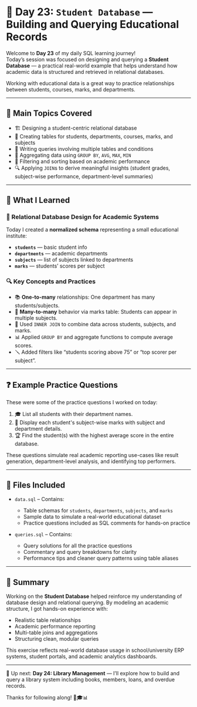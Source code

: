 # 🏫 Day 23: `Student Database` — Building and Querying Educational Records

Welcome to **Day 23** of my daily SQL learning journey!  
Today’s session was focused on designing and querying a **Student Database** — a practical real-world example that helps understand how academic data is structured and retrieved in relational databases.

Working with educational data is a great way to practice relationships between students, courses, marks, and departments.

---

## 🧠 Main Topics Covered

- 🏗 Designing a student-centric relational database
- 🧾 Creating tables for students, departments, courses, marks, and subjects
- 🧮 Writing queries involving multiple tables and conditions
- 🔄 Aggregating data using `GROUP BY`, `AVG`, `MAX`, `MIN`
- 📌 Filtering and sorting based on academic performance
- 🔍 Applying `JOIN`s to derive meaningful insights (student grades, subject-wise performance, department-level summaries)

---

## 📖 What I Learned

### 🧩 Relational Database Design for Academic Systems

Today I created a **normalized schema** representing a small educational institute:

- **`students`** — basic student info
- **`departments`** — academic departments
- **`subjects`** — list of subjects linked to departments
- **`marks`** — students’ scores per subject

### 🔍 Key Concepts and Practices

- 📚 **One-to-many** relationships: One department has many students/subjects.
- 🧾 **Many-to-many** behavior via marks table: Students can appear in multiple subjects.
- 🎯 Used `INNER JOIN` to combine data across students, subjects, and marks.
- 📊 Applied `GROUP BY` and aggregate functions to compute average scores.
- 🪛 Added filters like “students scoring above 75” or “top scorer per subject”.

---

## ❓ Example Practice Questions

These were some of the practice questions I worked on today:

1. 🎓 List all students with their department names.
2. 🧠 Display each student's subject-wise marks with subject and department details.
3. 🏆 Find the student(s) with the highest average score in the entire database.

These questions simulate real academic reporting use-cases like result generation, department-level analysis, and identifying top performers.

---

## 📂 Files Included

- `data.sql` – Contains:
  * Table schemas for `students`, `departments`, `subjects`, and `marks`
  * Sample data to simulate a real-world educational dataset
  * Practice questions included as SQL comments for hands-on practice

- `queries.sql` – Contains:
  * Query solutions for all the practice questions
  * Commentary and query breakdowns for clarity
  * Performance tips and cleaner query patterns using table aliases

---

## 📝 Summary

Working on the **Student Database** helped reinforce my understanding of database design and relational querying. By modeling an academic structure, I got hands-on experience with:

- Realistic table relationships
- Academic performance reporting
- Multi-table joins and aggregations
- Structuring clean, modular queries

This exercise reflects real-world database usage in school/university ERP systems, student portals, and academic analytics dashboards.

---

📅 Up next: **Day 24: Library Management** — I’ll explore how to build and query a library system including books, members, loans, and overdue records.

Thanks for following along! 📘🎓📊
